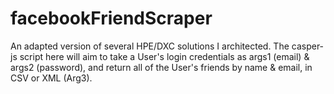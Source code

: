 # facebookFriendScraper
An adapted version of several HPE/DXC solutions I architected. The casper-js script here will aim to take a User's login credentials as args1 (email) &amp; args2 (password), and return all of the User's friends by name &amp; email, in CSV or XML (Arg3).
